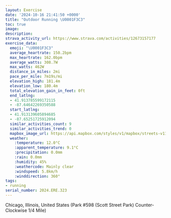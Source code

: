 ```yaml
---
layout: Exercise
date: '2024-10-16 21:41:50 +0000'
title: "Outdoor Running \U0001F3C3"
toc: true
image:
description:
strava_activity_url: https://www.strava.com/activities/12673157177
exercise_data:
  emoji: "\U0001F3C3"
  average_heartrate: 150.2bpm
  max_heartrate: 162.0bpm
  average_watts: 308.7W
  max_watts: 462W
  distance_in_miles: 2mi
  pace_per_mile: 7m19s/mi
  elevation_high: 181.4m
  elevation_low: 180.4m
  total_elevation_gain_in_feet: 0ft
  end_latlng:
  - 41.913785599172115
  - -87.64642269350588
  start_latlng:
  - 41.913139605894685
  - -87.65251725912094
  similar_activities_count: 9
  similar_activities_trend: 0
  mapbox_image_url: https://api.mapbox.com/styles/v1/mapbox/streets-v11/static/path-5+787af2-1.0(w~x~Ftk~uOjE%7DGb%40_ABOBk%40EmA%40EHABMCaA%60%40cACcPCsAJ%7D%40E%5BIgB%3Fi%40%40OAUBEDCp%40HbAGFDBRCZBv%40EfABxADNPXPNRF~AKPKHMHWDa%40C%7BBCc%40IWOSWQOEUB%5BAi%40LOJKVKj%40Cb%40DrBDXFLNRZLtAARGJIHKJWBe%40AkBAk%40GY%5Ba%40MIMGM%3FmATOFMRGVCZ%3F~%40DzAFXHLNNPFxACTGTYDOBS%3FmBCw%40EYGOIMSKMCsAASHQPIRCPAjBCf%40Bb%40BNNVJH%5CJj%40B%60%40CPERMHMHW%40SEcDCQEOUWMEm%40Ig%40Ba%40As%40SUJy%40Ie%40B%5DLKCOOEAa%40Je%40EYHWE%7D%40Hy%40A%5BBWIK%3Fc%40H_%40CiALi%40%3FWBIBCNH~C),pin-s-s+e5b22e(-87.65131,41.91228),pin-s-f+89ae00(-87.64458000000003,41.91383000000001)/auto/800x800?access_token=pk.eyJ1Ijoiam9zaGJlY2ttYW4iLCJhIjoiY205eWR2aDd1MWZ6djJrbXc4a3M0bWZleiJ9.XiG9OWkNcZk2QzjJbxLB4A
  weather:
    :temperature: 12.0°C
    :apparent_temperature: 9.1°C
    :precipitation: 0.0mm
    :rain: 0.0mm
    :humidity: 45%
    :weathercode: Mainly clear
    :windspeed: 5.8km/h
    :winddirection: 360°
tags:
- running
serial_number: 2024.ERE.323
---
```

Chicago, Illinois, United States (Park #598 (Scott Street Park) Counter-Clockwise 1/4 Mile)
